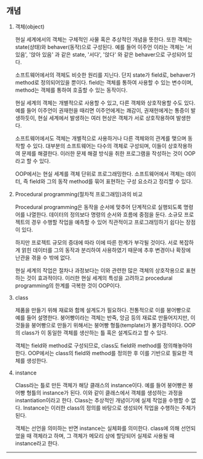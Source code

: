 ## 개념

1. 객체(object)

   현실 세계에서의 객체는 구체적인 사물 혹은 추상적인 개념을 뜻한다. 또한 객체는 state(상태)와 behaver(동작)으로 구성된다. 예를 들어 이주언 이라는 객체는 '서 있음', '앉아 있음' 과 같은 state, '서다', '앉다' 와 같은 behaver으로 구성되어 있다.

   소프트웨어에서의 객체도 비슷한 원리를 지닌다. 단지 state가 field로, behaver가 method로 정의되어있을 뿐이다. field는 객체를 통하여 사용할 수 있는 변수이며, method는 객체를 통하여 호출할 수 있는 동작이다.

   현실 세계의 객체는 개별적으로 사용할 수 있고, 다른 객체와 상호작용할 수도 있다. 예를 들어 이주언이 권재헌을 때리면 이주언에게는 쾌감이, 권재헌에게는 통증이 발생하듯이, 현실 세계에서 발생하는 여러 현상은 객체가 서로 상호작용하여 발생한다.

   소프트웨어에서도 객체는 개별적으로 사용하거나 다른 객체와의 관계를 맺으며 동작할 수 있다. 대부분의 소프트웨어는 다수의 객체로 구성되며, 이들이 상호작용하여 문제를 해결한다. 이러한 문제 해결 방식을 취한 프로그램을 작성하는 것이 OOP라고 할 수 있다.

   OOP에서는 현실 세계를 객체 단위로 프로그래밍한다. 소프트웨어에서 객체는 데이터, 즉 field와 그의 동작 method를 묶어 표현하는 구성 요소라고 정리할 수 있다.

2. Procedural programming(절차적 프로그래밍)과의 비교

   Procedural programming은 동작을 순서에 맞추어 단계적으로 실행되도록 명령어를 나열한다. 데이터의 정의보다 명령의 순서와 흐름에 중점을 둔다. 소규모 프로젝트의 경우 수행할 작업을 예측할 수 있어 직관적이고 프로그래밍하기 쉽다는 장점이 있다.

   하지만 프로젝트 규모의 증대에 따라 이에 따른 한계가 부각될 것이다. 서로 복잡하게 얽힌 데이터를 그의 동작과 분리하여 사용하였기 때문에 추후 변경이나 확장에 난관을 겪을 수 밖에 없다.

   현실 세계의 작업은 절차나 과정보다는 이와 관련한 많은 객체의 상호작용으로 표현하는 것이 효과적이다. 이러한 현실 세계의 특성을 고려하고 procedural programming의 한계를 극복한 것이 OOP이다.

3. class

   제품을 만들기 위해 재료와 함께 설계도가 필요하다. 전통적으로 이를 붕어빵으로 예를 들어 설명한다. 붕어빵이라는 객체는 반죽, 앙금 등의 재료로 만들어지지만, 이것들을 붕어빵으로 만들기 위해서는 붕어빵 형틀(template)가 불가결적이다. OOP의 class가 이 동일한 객체를 생산하는 틀 혹은 설계도라고 할 수 있다.

   객체는 field와 method로 구성되므로, class도 field와 method를 정의해놓아야 한다. OOP에서는 class의 field와 method를 정의한 후 이를 기반으로 필요한 객체를 생성한다.

4. instance

   Class라는 틀로 만든 객체가 해당 클래스의 instance이다. 예를 들어 붕어빵은 붕어빵 형틀의 instance가 된다. 이와 같이 클래스에서 객체를 생성하는 과정을 instantiation이라고 한다. Class는 추상적인 개념이기에 실제 작업을 수행할 수 없다. Instance는 이러한 class의 정의를 바탕으로 생성되어 작업을 수행하는 주체가 된다.

   객체는 선언을 의미하는 반면 instance는 실체화를 의미한다. class에 의해 선언되었을 때 객체라고 하며, 그 객체가 메모리 상에 할당되어 실제로 사용될 때 instance라고 한다.

---
